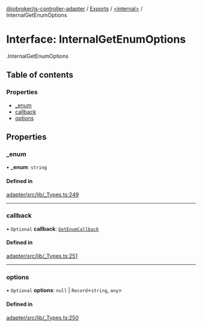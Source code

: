 [@iobroker/js-controller-adapter](../README.md) / [Exports](../modules.md) / [<internal\>](../modules/internal_.md) / InternalGetEnumOptions

# Interface: InternalGetEnumOptions

[<internal>](../modules/internal_.md).InternalGetEnumOptions

## Table of contents

### Properties

- [\_enum](internal_.InternalGetEnumOptions.md#_enum)
- [callback](internal_.InternalGetEnumOptions.md#callback)
- [options](internal_.InternalGetEnumOptions.md#options)

## Properties

### \_enum

• **\_enum**: `string`

#### Defined in

[adapter/src/lib/_Types.ts:249](https://github.com/ioBroker/ioBroker.js-controller/blob/d87d529d/packages/adapter/src/lib/_Types.ts#L249)

___

### callback

• `Optional` **callback**: [`GetEnumCallback`](../modules/internal_.md#getenumcallback)

#### Defined in

[adapter/src/lib/_Types.ts:251](https://github.com/ioBroker/ioBroker.js-controller/blob/d87d529d/packages/adapter/src/lib/_Types.ts#L251)

___

### options

• `Optional` **options**: ``null`` \| `Record`<`string`, `any`\>

#### Defined in

[adapter/src/lib/_Types.ts:250](https://github.com/ioBroker/ioBroker.js-controller/blob/d87d529d/packages/adapter/src/lib/_Types.ts#L250)
